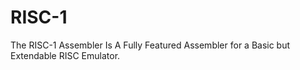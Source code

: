 # RISC-1

The RISC-1 Assembler Is A Fully Featured Assembler for a Basic but Extendable RISC Emulator.
